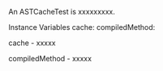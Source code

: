 An ASTCacheTest is xxxxxxxxx.Instance Variables	cache:		<Object>	compiledMethod:		<Object>cache	- xxxxxcompiledMethod	- xxxxx